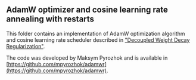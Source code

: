 ## AdamW optimizer and cosine learning rate annealing with restarts

This folder contains an implementation of AdamW optimization algorithm and cosine learning rate scheduler described 
in ["Decoupled Weight Decay Regularization"](https://arxiv.org/abs/1711.05101). 

The code was developed by Maksym Pyrozhok and is available in 
[https://github.com/mpyrozhok/adamwr](https://github.com/mpyrozhok/adamwr). 
